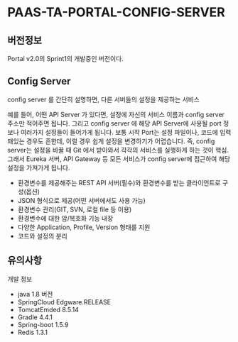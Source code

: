 # PAAS-TA-PORTAL-CONFIG-SERVER
## 버전정보
Portal v2.0의 Sprint1의 개발중인 버전이다.

## Config Server
config server 를 간단히 설명하면, 다른 서버들의 설정을 제공하는 서비스

예를 들어, 어떤 API Server 가 있다면, 설정에 자신의 서비스 이름과 config server 주소만 적어주면 됩니다. 그리고 config server 에 해당 API Server에 사용될 port 정보나 여러가지 설정들이 들어가게 됩니다. 보통 시작 Port는 설정 파일이나, 코드에 입력돼있는 경우도 흔한데, 이럴 경우 쉽게 설정을 변경하기가 어렵습니다. 즉, config server는 설정을 바꿀 때 Git 에서 받아와서 각각의 서비스를 실행하게 하는 것이 핵심. 그래서 Eureka 서버, API Gateway 등 모든 서비스가 config server에 접근하여 해당 설정을 가져가게 됩니다.

- 환경변수를 제공해주는 REST API 서버(필수)와  환경변수를 받는 클라이언트로 구성(옵션)
- JSON 형식으로 제공(어떤 서버에서도 사용 가능)
- 환경변수 관리(GIT, SVN, 로컬 file 등 이용)
- 환경변수에 대한 암/복호화 기능 내장
- 다양한 Application, Profile, Version 형태를 지원
- 코드와 설정의 분리


## 유의사항

개발 정보
- java 1.8 버전
- SpringCloud Edgware.RELEASE 
- TomcatEmded 8.5.14
- Gradle 4.4.1
- Spring-boot 1.5.9
- Redis 1.3.1


